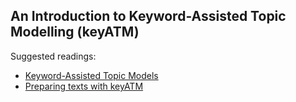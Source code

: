 ## An Introduction to Keyword-Assisted Topic Modelling (keyATM)

Suggested readings:

- [Keyword-Assisted Topic Models](https://imai.fas.harvard.edu/research/files/keyATM.pdf)
- [Preparing texts with keyATM](https://keyatm.github.io/keyATM/articles/pkgdown_files/Preparation.html)
